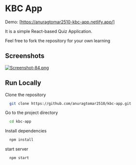 
# KBC App

Demo: [https://anuragtomar2510-kbc-app.netlify.app/]

It is a simple React-based Quiz Application.


Feel free to fork the repository for your own learning






## Screenshots

[![Screenshot-84.png](https://i.postimg.cc/v8hJgzkw/Screenshot-84.png)](https://postimg.cc/PNL30mdS)












## Run Locally


Clone the repository

```bash
  git clone https://github.com/anuragtomar2510/kbc-app.git
```

Go to the project directory

```bash
  cd kbc-app
```


Install dependencies

```bash
  npm install
```

start server 

```bash
  npm start
```

```
  
